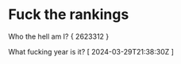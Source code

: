 # Fuck the rankings

Who the hell am I?
{ 2623312 }

What fucking year is it?
[ 2024-03-29T21:38:30Z ]

